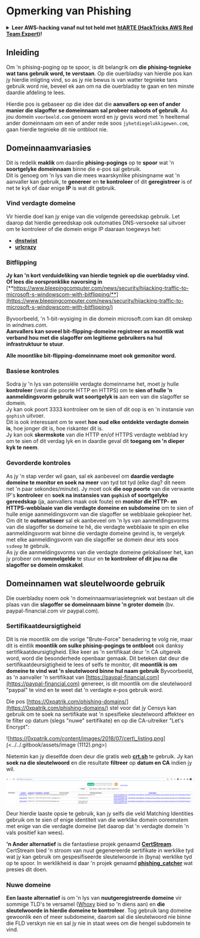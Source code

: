 # Opmerking van Phishing

<details>

<summary><strong>Leer AWS-hacking vanaf nul tot held met</strong> <a href="https://training.hacktricks.xyz/courses/arte"><strong>htARTE (HackTricks AWS Red Team Expert)</strong></a><strong>!</strong></summary>

Andere maniere om HackTricks te ondersteun:

* As jy jou **maatskappy geadverteer wil sien in HackTricks** of **HackTricks in PDF wil aflaai** Kyk na die [**INSKRYWINGSPLANNE**](https://github.com/sponsors/carlospolop)!
* Kry die [**amptelike PEASS & HackTricks swag**](https://peass.creator-spring.com)
* Ontdek [**Die PEASS Familie**](https://opensea.io/collection/the-peass-family), ons versameling van eksklusiewe [**NFTs**](https://opensea.io/collection/the-peass-family)
* **Sluit aan by die** 💬 [**Discord-groep**](https://discord.gg/hRep4RUj7f) of die [**telegram-groep**](https://t.me/peass) of **volg** ons op **Twitter** 🐦 [**@hacktricks\_live**](https://twitter.com/hacktricks\_live)**.**
* **Deel jou haktruuks deur PRs in te dien by die** [**HackTricks**](https://github.com/carlospolop/hacktricks) en [**HackTricks Cloud**](https://github.com/carlospolop/hacktricks-cloud) github repos.

</details>

## Inleiding

Om 'n phising-poging op te spoor, is dit belangrik om **die phising-tegnieke wat tans gebruik word, te verstaan**. Op die ouerbladsy van hierdie pos kan jy hierdie inligting vind, so as jy nie bewus is van watter tegnieke tans gebruik word nie, beveel ek aan om na die ouerbladsy te gaan en ten minste daardie afdeling te lees.

Hierdie pos is gebaseer op die idee dat die **aanvallers op een of ander manier die slagoffer se domeinnaam sal probeer naboots of gebruik**. As jou domein `voorbeeld.com` genoem word en jy gevis word met 'n heeltemal ander domeinnaam om een of ander rede soos `jyhetdiegelukkigewen.com`, gaan hierdie tegnieke dit nie ontbloot nie.

## Domeinnaamvariasies

Dit is redelik **maklik** om daardie **phising-pogings** op te **spoor** wat 'n **soortgelyke domeinnaam** binne die e-pos sal gebruik.\
Dit is genoeg om 'n lys van die mees waarskynlike phisingname wat 'n aanvaller kan gebruik, te **genereer** en **te kontroleer** of dit **geregistreer** is of net te kyk of daar enige **IP** is wat dit gebruik.

### Vind verdagte domeine

Vir hierdie doel kan jy enige van die volgende gereedskap gebruik. Let daarop dat hierdie gereedskap ook outomaties DNS-versoeke sal uitvoer om te kontroleer of die domein enige IP daaraan toegewys het:

* [**dnstwist**](https://github.com/elceef/dnstwist)
* [**urlcrazy**](https://github.com/urbanadventurer/urlcrazy)

### Bitflipping

**Jy kan 'n kort verduideliking van hierdie tegniek op die ouerbladsy vind. Of lees die oorspronklike navorsing in** [**https://www.bleepingcomputer.com/news/security/hijacking-traffic-to-microsoft-s-windowscom-with-bitflipping/**](https://www.bleepingcomputer.com/news/security/hijacking-traffic-to-microsoft-s-windowscom-with-bitflipping/)

Byvoorbeeld, 'n 1-bit-wysiging in die domein microsoft.com kan dit omskep in _windnws.com._\
**Aanvallers kan soveel bit-flipping-domeine registreer as moontlik wat verband hou met die slagoffer om legitieme gebruikers na hul infrastruktuur te stuur**.

**Alle moontlike bit-flipping-domeinname moet ook gemonitor word.**

### Basiese kontroles

Sodra jy 'n lys van potensiële verdagte domeinname het, moet jy hulle **kontroleer** (veral die poorte HTTP en HTTPS) om te **sien of hulle 'n aanmeldingsvorm gebruik wat soortgelyk is** aan een van die slagoffer se domein.\
Jy kan ook poort 3333 kontroleer om te sien of dit oop is en 'n instansie van `gophish` uitvoer.\
Dit is ook interessant om te weet **hoe oud elke ontdekte verdagte domein is**, hoe jonger dit is, hoe riskanter dit is.\
Jy kan ook **skermskote** van die HTTP en/of HTTPS verdagte webblad kry om te sien of dit verdag lyk en in daardie geval dit **toegang om 'n dieper kyk te neem**.

### Gevorderde kontroles

As jy 'n stap verder wil gaan, sal ek aanbeveel om **daardie verdagte domeine te monitor en soek na meer** van tyd tot tyd (elke dag? dit neem net 'n paar sekondes/minute). Jy moet ook **die oop poorte** van die verwante IP's **kontroleer** en **soek na instansies van `gophish` of soortgelyke gereedskap** (ja, aanvallers maak ook foute) en **monitor die HTTP- en HTTPS-webblaaie van die verdagte domeine en subdomeine** om te sien of hulle enige aanmeldingsvorm van die slagoffer se webblaaie gekopieer het.\
Om dit te **outomatiseer** sal ek aanbeveel om 'n lys van aanmeldingsvorms van die slagoffer se domeine te hê, die verdagte webblaaie te spin en elke aanmeldingsvorm wat binne die verdagte domeine gevind is, te vergelyk met elke aanmeldingsvorm van die slagoffer se domein deur iets soos `ssdeep` te gebruik.\
As jy die aanmeldingsvorms van die verdagte domeine gelokaliseer het, kan jy probeer om **rommelgelde** te stuur en **te kontroleer of dit jou na die slagoffer se domein omskakel**.

## Domeinnamen wat sleutelwoorde gebruik

Die ouerbladsy noem ook 'n domeinnaamvariasietegniek wat bestaan uit die plaas van die **slagoffer se domeinnaam binne 'n groter domein** (bv. paypal-financial.com vir paypal.com).

### Sertifikaatdeursigtigheid

Dit is nie moontlik om die vorige "Brute-Force" benadering te volg nie, maar dit is eintlik **moontlik om sulke phising-pogings te ontbloot** ook danksy sertifikaatdeursigtigheid. Elke keer as 'n sertifikaat deur 'n CA uitgereik word, word die besonderhede openbaar gemaak. Dit beteken dat deur die sertifikaatdeursigtigheid te lees of selfs te monitor, dit **moontlik is om domeine te vind wat 'n sleutelwoord binne hul naam gebruik** Byvoorbeeld, as 'n aanvaller 'n sertifikaat van [https://paypal-financial.com](https://paypal-financial.com) genereer, is dit moontlik om die sleutelwoord "paypal" te vind en te weet dat 'n verdagte e-pos gebruik word.

Die pos [https://0xpatrik.com/phishing-domains/](https://0xpatrik.com/phishing-domains/) stel voor dat jy Censys kan gebruik om te soek na sertifikate wat 'n spesifieke sleutelwoord affekteer en te filter op datum (slegs "nuwe" sertifikate) en op die CA-uitreiker "Let's Encrypt":

![https://0xpatrik.com/content/images/2018/07/cert\_listing.png](<../../.gitbook/assets/image (1112).png>)

Nietemin kan jy dieselfde doen deur die gratis web [**crt.sh**](https://crt.sh) te gebruik. Jy kan **soek na die sleutelwoord** en die resultate **filtreer** op **datum en CA** indien jy wil.

![](<../../.gitbook/assets/image (516).png>)

Deur hierdie laaste opsie te gebruik, kan jy selfs die veld Matching Identities gebruik om te sien of enige identiteit van die werklike domein ooreenstem met enige van die verdagte domeine (let daarop dat 'n verdagte domein 'n vals positief kan wees).

**'n Ander alternatief** is die fantastiese projek genaamd [**CertStream**](https://medium.com/cali-dog-security/introducing-certstream-3fc13bb98067). CertStream bied 'n stroom van nuut gegenereerde sertifikate in werklike tyd wat jy kan gebruik om gespesifiseerde sleutelwoorde in (byna) werklike tyd op te spoor. In werklikheid is daar 'n projek genaamd [**phishing\_catcher**](https://github.com/x0rz/phishing\_catcher) wat presies dit doen.
### **Nuwe domeine**

**Een laaste alternatief** is om 'n lys van **nuutgeregistreerde domeine** vir sommige TLD's te versamel ([Whoxy](https://www.whoxy.com/newly-registered-domains/) bied so 'n diens aan) en **die sleutelwoorde in hierdie domeine te kontroleer**. Tog gebruik lang domeine gewoonlik een of meer subdomeine, daarom sal die sleutelwoord nie binne die FLD verskyn nie en sal jy nie in staat wees om die hengel subdomein te vind.
